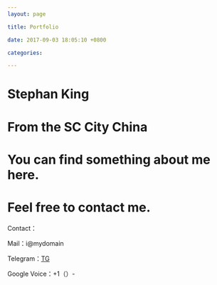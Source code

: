 ```yaml
---
layout: page

title: Portfolio

date: 2017-09-03 18:05:10 +0800

categories: 

---
```


# Stephan King #
# From the SC City China #
# You can find something about me here. #
# Feel free to contact me. #

 Contact：

 Mail：i@mydomain

 Telegram：[TG](https://t.me/u325511679/)

 Google Voice：+1（）-

